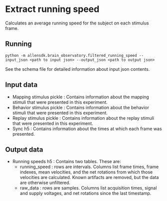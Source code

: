 Extract running speed
=====================
Calculates an average running speed for the subject on each stimulus frame.


Running
-------
```
python -m allensdk.brain_observatory.filtered_running_speed --input_json <path to input json> --output_json <path to output json>
```
See the schema file for detailed information about input json contents.


Input data
----------
- Mapping stimulus pickle : Contains information about the mapping stimuli that were 
presented in this experiment.
- Behavior stimulus pickle : Contains information about the behavior stimuli that were 
presented in this experiment.
- Replay stimulus pickle : Contains information about the replay stimuli that were 
presented in this experiment.
- Sync h5 : Contains information about the times at which each frame was presented.


Output data
-----------
- Running speeds h5 : Contains two tables. These are:
  - running_speed : rows are intervals. Columns list frame times, frame indexes, mean velocities, and the net rotations from which those velocities are calculated. Known artifacts are removed, but the data are otherwise unfiltered.
  - raw_data : rows are samples. Columns list acquisition times, signal and supply voltages, and net rotations since the last timestamp.
